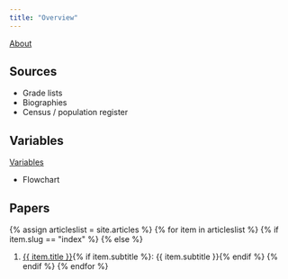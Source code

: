 ```yaml
---
title: "Overview"
---
```


[About](about)

## Sources
- Grade lists
- Biographies
- Census / population register

## Variables
[Variables](variables)
- Flowchart

## Papers
{% assign articleslist = site.articles %}
{% for item in articleslist %}
  {% if item.slug == "index" %}
  {% else %}
  1. <a href="{{ site.baseurl }}{{ item.url }}">{{ item.title }}</a>{% if item.subtitle %}: {{ item.subtitle }}{% endif %}
  {% endif %}
{% endfor %}
